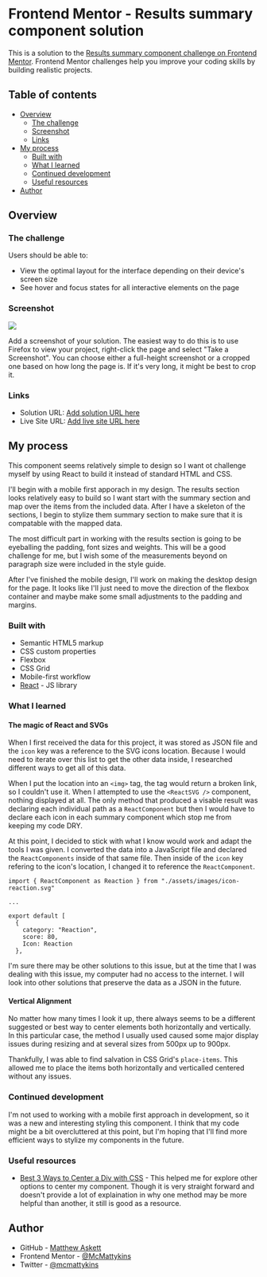 # Frontend Mentor - Results summary component solution

This is a solution to the [Results summary component challenge on Frontend Mentor](https://www.frontendmentor.io/challenges/results-summary-component-CE_K6s0maV). Frontend Mentor challenges help you improve your coding skills by building realistic projects. 

## Table of contents

- [Overview](#overview)
  - [The challenge](#the-challenge)
  - [Screenshot](#screenshot)
  - [Links](#links)
- [My process](#my-process)
  - [Built with](#built-with)
  - [What I learned](#what-i-learned)
  - [Continued development](#continued-development)
  - [Useful resources](#useful-resources)
- [Author](#author)

## Overview

### The challenge

Users should be able to:

- View the optimal layout for the interface depending on their device's screen size
- See hover and focus states for all interactive elements on the page

### Screenshot

![](./screenshot.jpg)

Add a screenshot of your solution. The easiest way to do this is to use Firefox to view your project, right-click the page and select "Take a Screenshot". You can choose either a full-height screenshot or a cropped one based on how long the page is. If it's very long, it might be best to crop it.

### Links

- Solution URL: [Add solution URL here](https://your-solution-url.com)
- Live Site URL: [Add live site URL here](https://your-live-site-url.com)

## My process

This component seems relatively simple to design so I want ot challenge myself by using React to build it instead of standard HTML and CSS.

I'll begin with a mobile first apporach in my design. The results section looks relatively easy to build so I want start with the summary section and map over the items from the included data. After I have a skeleton of the sections, I begin to stylize them summary section to make sure that it is compatable with the mapped data.

The most difficult part in working with the results section is going to be eyeballing the padding, font sizes and weights. This will be a good challenge for me, but I wish some of the measurements beyond on paragraph size were included in the style guide.

After I've finished the mobile design, I'll work on making the desktop design for the page. It looks like I'll just need to move the direction of the flexbox container and maybe make some small adjustments to the padding and margins.

### Built with

- Semantic HTML5 markup
- CSS custom properties
- Flexbox
- CSS Grid
- Mobile-first workflow
- [React](https://reactjs.org/) - JS library

### What I learned

#### The magic of React and SVGs
When I first received the data for this project, it was stored as JSON file and the `icon` key was a reference to the SVG icons location. Because I would need to iterate over this list to get the other data inside, I researched different ways to get all of this data. 

When I put the location into an `<img>` tag, the tag would return a broken link, so I couldn't use it. When I attempted to use the `<ReactSVG />` component, nothing displayed at all. The only method that produced a visable result was declaring each individual path as a `ReactComponent` but then I would have to declare each icon in each summary component which stop me from keeping my code DRY. 

At this point, I decided to stick with what I know would work and adapt the tools I was given. I converted the data into a JavaScript file and declared the `ReactComponents` inside of that same file. Then inside of the `icon` key refering to the icon's location, I changed it to reference the `ReactComponent`. 

```
import { ReactComponent as Reaction } from "./assets/images/icon-reaction.svg"

...

export default [
  {
    category: "Reaction",
    score: 80,
    Icon: Reaction
  },
```

I'm sure there may be other solutions to this issue, but at the time that I was dealing with this issue, my computer had no access to the internet. I will look into other solutions that preserve the data as a JSON in the future.

#### Vertical Alignment

No matter how many times I look it up, there always seems to be a different suggested or best way to center elements both horizontally and vertically. In this particular case, the method I usually used caused some major display issues during resizing and at several sizes from 500px up to 900px.

Thankfully, I was able to find salvation in CSS Grid's `place-items`. This allowed me to place the items both horizontally and verticalled centered without any issues.

### Continued development

I'm not used to working with a mobile first approach in development, so it was a new and interesting styling this component. I think that my code might be a bit overcluttered at this point, but I'm hoping that I'll find more efficient ways to stylize my components in the future.

### Useful resources

- [Best 3 Ways to Center a Div with CSS](https://medium.com/nerd-for-tech/best-3-ways-to-center-a-div-with-css-1668b66c9891) - This helped me for explore other options to center my component. Though it is very straight forward and doesn't provide a lot of explaination in why one method may be more helpful than another, it still is good as a resource. 

## Author

- GitHub - [Matthew Askett](https://www.github.com/mcmattykins)
- Frontend Mentor - [@McMattykins](https://www.frontendmentor.io/profile/mcmattykins)
- Twitter - [@mcmattykins](https://www.twitter.com/mcmattykins)
